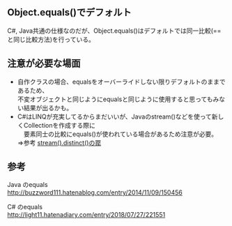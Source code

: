 ## Object.equals()でデフォルト
C#, Java共通の仕様なのだが、Object.equals()はデフォルトでは同一比較(== と同じ比較方法)を行っている。

## 注意が必要な場面
- 自作クラスの場合、equalsをオーバーライドしない限りデフォルトのままであるため、  
  不変オブジェクトと同じようにequalsと同じように使用すると思ってもみない結果が出るかも。
- C#はLINQが充実してるからまだいいが、Javaのstream()などを使って新しくCollectionを作成する際に  
　要素同士の比較にequals()が使われている場合があるため注意が必要。  
  ⇒参考 [stream().distinct()の罠](/Java/コレクション/[stream().distinct()の罠.md)

## 参考
Java のequals  
http://buzzword111.hatenablog.com/entry/2014/11/09/150456

C# のequals  
http://light11.hatenadiary.com/entry/2018/07/27/221551

